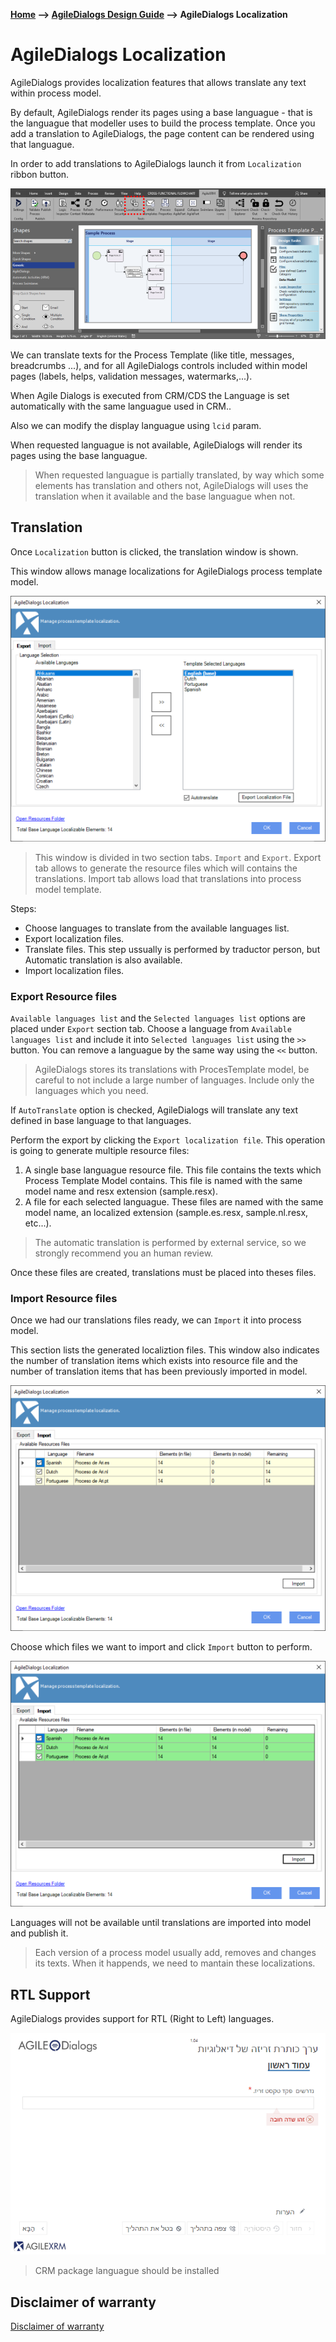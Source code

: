__[Home](/) --> [AgileDialogs Design Guide](/guides/AgileDialogs-DesignGuide.md) --> AgileDialogs Localization__

# AgileDialogs Localization

AgileDialogs provides localization features that allows translate any text within process model.

By default, AgileDialogs render its pages using a base languague - that is the languague that modeller uses to build the process template. Once you add a translation to AgileDialogs, the page content can be rendered using that languague.

In order to add translations to AgileDialogs launch it from `Localization` ribbon button.

![](../media/AgileDialogsLocalization/AgileDialogsLocalization_01.png)

We can translate texts for the Process Template (like title, messages, breadcrumbs ...), and for all AgileDialogs controls included within model pages (labels, helps, validation messages, watermarks,...).

When Agile Dialogs is executed from CRM/CDS the Language is set automatically with the same languague used in CRM..

Also we can modify the display languague using `lcid` param. 

When requested languague is not available, AgileDialogs will render its pages using the base languague.

> When requested languague is partially translated, by way which some elements has translation and others not, AgileDialogs will uses the translation when it available and the base languague when not.

## Translation

Once `Localization` button is clicked, the translation window is shown. 

This window allows manage localizations for AgileDialogs process template model.

![](../media/AgileDialogsLocalization/AgileDialogsLocalization_02.png)

> This window is divided in two section tabs. `Import` and `Export`. Export tab allows to generate the resource files which will contains the translations. Import tab allows load that translations into process model template. 

Steps:
- Choose languages to translate from the available languages list.
- Export localization files. 
- Translate files. This step ussually is performed by traductor person, but Automatic translation is also available.
- Import localization files.

### Export Resource files

`Available languages list` and the `Selected languages list` options are placed under `Export` section tab. Choose a language from `Available languages list` and include it into `Selected languages list` using the `>>` button. You can remove a languague by the same way using the `<<` button.

> AgileDialogs stores its translations with ProcesTemplate model, be careful to not include a large number of languages. Include only the languages which you need.

If `AutoTranslate` option is checked, AgileDialogs will translate any text defined in base language to that languages.

Perform the export by clicking the `Export localization file`. This operation is going to generate multiple resource files:
1. A single base languague resource file. This file contains the texts which Process Template Model contains. This file is named with the same model name and resx extension (sample.resx). 
2. A file for each selected languague. These files are named with the same model name, an localized extension (sample.es.resx, sample.nl.resx, etc...).

> The automatic translation is performed by external service, so we strongly recommend you an human review.

Once these files are created, translations must be placed into theses files. 

### Import Resource files

Once we had our translations files ready, we can `Import` it into process model.

This section lists the generated localiztion files. This window also indicates the number of translation items which exists into resource file and the number of translation items that has been previously imported in model.    

![](../media/AgileDialogsLocalization/AgileDialogsLocalization_03.png)

Choose which files we want to import and click `Import` button to perform.

![](../media/AgileDialogsLocalization/AgileDialogsLocalization_04.png)

Languages will not be available until translations are imported into model and publish it.
> Each version of a process model usually add, removes and changes its texts. When it happends, we need to mantain these localizations.


## RTL Support

AgileDialogs provides support for RTL (Right to Left) languages.

![](../media/AgileDialogsLocalization/AgileDialogsLocalization_05.png)

> CRM package languague should be installed

## Disclaimer of warranty

[Disclaimer of warranty](DisclaimerOfWarranty.md)
